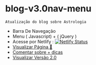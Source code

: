 # blog-v3.0nav-menu
`Atualização do blog sobre Astrologia` 
-  Barra De Navegação
-  Menu ( Javascript) + ( jQuery )
-  Acesse por Netlify : [![Netlify Status](https://api.netlify.com/api/v1/badges/046db4a1-65ef-426e-b8b0-9b09c217548c/deploy-status)](https://blogoficialvr.netlify.app)
-  [Visualizar Página 📃](https://blogoficialvr.netlify.app)
-  [Comentar sobre + dicas](mailto:victorskw89@gmail.com)
-  [ Visualizar Versão 2.0](https://vitordev01.github.io/pagina-raiz-blog/)
